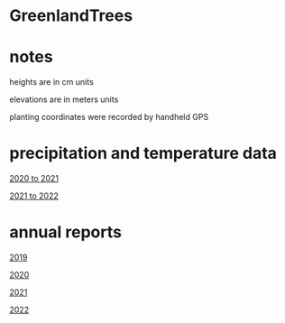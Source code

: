 # GreenlandTrees

# notes

heights are in cm units

elevations are in meters units

planting coordinates were recorded by handheld GPS

# precipitation and temperature data

[2020 to 2021](./precipitation_temperature_gauge/QANASIASSAT_UTC_2020-2021.csv)

[2021 to 2022](./precipitation_temperature_gauge/QANASIASSAT_UTC_2021-2022.csv)

# annual reports

[2019](./annual_reports/field_report_Greenland_Trees_2019.pdf)

[2020](./annual_reports/field_report_Greenland_Trees_2020.pdf)

[2021](./annual_reports/field_report_Greenland_Trees_2021.pdf)

[2022](./annual_reports/field_report_Greenland_Trees_2022.pdf)
